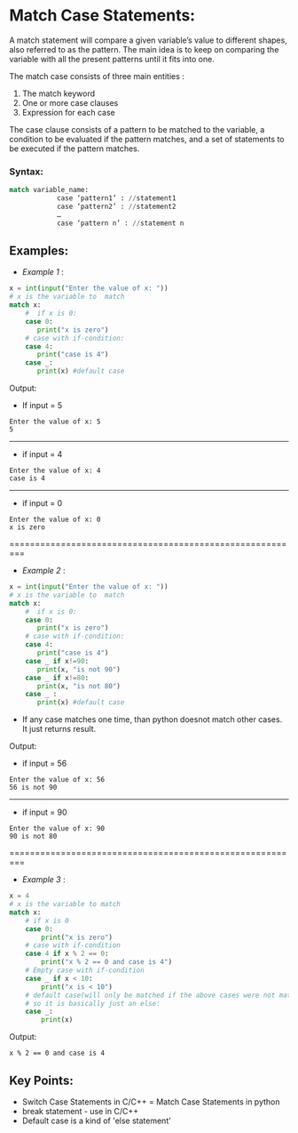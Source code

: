 # Match Case Statements:
A match statement will compare a given variable’s value to different shapes, also referred to as the pattern. The main idea is to keep on comparing the variable with all the present patterns until it fits into one.

The match case consists of three main entities :

1. The match keyword
2. One or more case clauses
3. Expression for each case

The case clause consists of a pattern to be matched to the variable, a condition to be evaluated if the pattern matches, and a set of statements to be executed if the pattern matches.

### Syntax:
```python
match variable_name:
            case ‘pattern1’ : //statement1
            case ‘pattern2’ : //statement2
            …            
            case ‘pattern n’ : //statement n
```

## Examples:
* *Example 1* :
```python
x = int(input("Enter the value of x: "))
# x is the variable to  match
match x:
    #  if x is 0:
    case 0:
       print("x is zero")
    # case with if-condition:
    case 4:
       print("case is 4")
    case _:
       print(x) #default case
```

Output:
* If input = 5
```
Enter the value of x: 5
5
```
---
* if input = 4
```
Enter the value of x: 4
case is 4
```
---
* if input = 0
```
Enter the value of x: 0
x is zero
```
=========================================================
* *Example 2* :
```python
x = int(input("Enter the value of x: "))
# x is the variable to  match
match x:
    #  if x is 0:
    case 0:
       print("x is zero")
    # case with if-condition:
    case 4:
       print("case is 4")
    case _ if x!=90:
       print(x, "is not 90") 
    case _ if x!=80:
       print(x, "is not 80") 
    case _ :
       print(x) #default case
```

* If any case matches one time, than python doesnot match other cases. It just returns result.

Output:
* if input = 56
```
Enter the value of x: 56
56 is not 90
```
---
* if input = 90
```
Enter the value of x: 90
90 is not 80
```
=========================================================
* *Example 3* :
```python
x = 4
# x is the variable to match
match x:
    # if x is 0
    case 0:
        print("x is zero")
    # case with if-condition
    case 4 if x % 2 == 0:
        print("x % 2 == 0 and case is 4")
    # Empty case with if-condition
    case _ if x < 10:
        print("x is < 10")
    # default case(will only be matched if the above cases were not matched)
    # so it is basically just an else:
    case _:
        print(x)
```

Output:
```
x % 2 == 0 and case is 4
```


## Key Points:
* Switch Case Statements in C/C++ = Match Case Statements in python
* break statement - use in C/C++ 
* Default case is a kind of 'else statement'